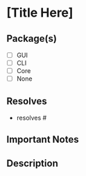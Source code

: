 # [Title Here]

<!-- Which packages this PR affects -->
## Package(s)

- [ ] GUI
- [ ] CLI
- [ ] Core
- [ ] None

<!-- Any issues this PR resolves (use resolves #{ISSUE NUMBER}) -->
<!-- If none, just delete the section -->
## Resolves

- resolves #

<!-- Any important notes (breaking API changes, etc) -->
<!-- If none, just delete the section -->
## Important Notes

<!-- Long description of what you changed -->
## Description
